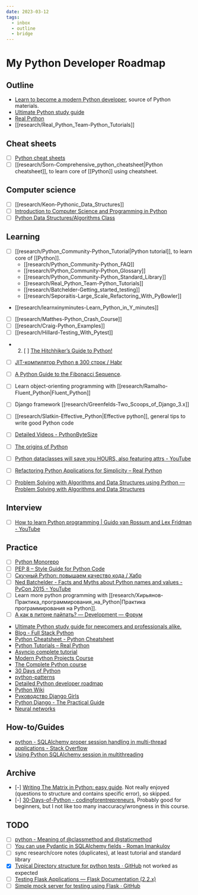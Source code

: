 ```yaml
---
date: 2023-03-12
tags:
  - inbox
  - outline
  - bridge
---
```


# My Python Developer Roadmap

## Outline

- [Learn to become a modern Python developer](https://roadmap.sh/python), source of Python materials.
- [Ultimate Python study guide](https://github.com/huangsam/ultimate-python)
- [Real Python](https://realpython.com/account/purchases/)
- [[research/Real_Python_Team-Python_Tutorials]]

## Cheat sheets

- [ ] [Python cheat sheets](https://www.datacamp.com/cheat-sheet)
- [ ] [[research/Šorn-Comprehensive_python_cheatsheet|Python cheatsheet]], to learn core of [[Python]] using cheatsheet.

## Computer science

- [ ] [[research/Keon-Pythonic_Data_Structures]]
- [ ] [Introduction to Computer Science and Programming in Python](https://ocw.mit.edu/courses/6-0001-introduction-to-computer-science-and-programming-in-python-fall-2016/)
- [ ] [Python Data Structures/Algorithms Class](https://www.youtube.com/playlist?list=PLtbC5OfOR8aqA6CJwWTRUITgGpUy1Umr3)

## Learning

- [ ] [[research/Python_Community-Python_Tutorial|Python tutorial]], to learn core
of [[Python]].
  - [[research/Python_Community-Python_FAQ]]
  - [[research/Python_Community-Python_Glossary]]
  - [[research/Python_Community-Python_Standard_Library]]
  - [[research/Real_Python_Team-Python_Tutorials]]
  - [[research/Batchelder-Getting_started_testing]]
  - [[research/Seporaitis-Large_Scale_Refactoring_With_PyBowler]]

- [[research/learnxinyminutes-Learn_Python_in_Y_minutes]]
- [ ] [[research/Matthes-Python_Crash_Course]]
- [ ] [[research/Craig-Python_Examples]]
- [ ] [[research/Hillard-Testing_With_Pytest]]

- 2. [ ] [The Hitchhiker’s Guide to Python!](https://python-docs.readthedocs.io/en/latest/index.html)
- [ ] [JIT-компилятор Python в 300 строк / Habr](https://habr.com/en/articles/674206/)
- [ ] [A Python Guide to the Fibonacci Sequence](https://realpython.com/fibonacci-sequence-python/).
- [ ] Learn object-orienting programming with [[research/Ramalho-Fluent_Python|Fluent_Python]]
- [ ] Django framework [[research/Greenfelds-Two_Scoops_of_Django_3.x]]
- [ ] [[research/Slatkin-Effective_Python|Effective python]], general tips
  to write good Python code

- [ ] [Detailed Videos - PythonByteSize](https://www.pythonbytesize.com/detailed-videos.html)
- [ ] [The origins of Python](https://inference-review.com/article/the-origins-of-python)
- [ ] [Python dataclasses will save you HOURS, also featuring attrs - YouTube](https://youtu.be/vBH6GRJ1REM)
- [ ] [Refactoring Python Applications for Simplicity – Real Python](https://realpython.com/python-refactoring/)
- [ ] [Problem Solving with Algorithms and Data Structures using Python — Problem Solving with Algorithms and Data Structures](https://runestone.academy/ns/books/published/pythonds/index.html)


## Interview

- [ ] [How to learn Python programming | Guido van Rossum and Lex Fridman - YouTube](https://www.youtube.com/watch?v=F2Mx-u7auUs)

## Practice


- [ ] [Python Monorepo](https://www.tweag.io/blog/2023-04-04-python-monorepo-1/)
- [ ] [PEP 8 – Style Guide for Python Code](https://peps.python.org/pep-0008/)
- [ ] [Скучный Python: повышаем качество кода / Хабр](https://habr.com/ru/company/otus/blog/713992/)
- [ ] [Ned Batchelder - Facts and Myths about Python names and values - PyCon 2015 - YouTube](https://www.youtube.com/watch?v=\_AEJHKGk9ns)
- [ ] Learn more python programming with [[research/Хирьянов-Практика_программирования_на_Python|Практика программирования на Python]].
- [ ] [А как в питоне пайпать? — Development — Форум](https://www.linux.org.ru/forum/development/17025364)
- [Ultimate Python study guide for newcomers and professionals alike.](https://github.com/huangsam/ultimate-python)
- [Blog - Full Stack Python](https://www.fullstackpython.com/blog.html)
- [Python Cheatsheet - Python Cheatsheet](https://www.pythoncheatsheet.org/)
- [Python Tutorials – Real Python](https://realpython.com/)
- [Asyncio complete tutorial](https://superfastpython.com/python-asyncio/)
- [Modern Python Projects Course ](https://training.talkpython.fm/courses/details/modern-python-projects)
- [The Complete Python course](https://www.udemy.com/course/the-complete-python-course/)
- [30 Days of Python](https://github.com/codingforentrepreneurs/30-Days-of-Python)
- [python-patterns](https://github.com/faif/python-patterns)
- [Detailed Python developer roadmap](https://github.com/amaargiru/pyroad)
- [Python Wiki](https://wiki.python.org/moin/)
- [Руководство Django Girls](https://tutorial.djangogirls.org/ru/)
- [Python Django - The Practical Guide](https://www.udemy.com/course/python-django-the-practical-guide/)
- [Neural networks](https://stepik.org/course/50352/promo)

## How-to/Guides

- [python - SQLAlchemy proper session handling in multi-thread applications - Stack Overflow](https://stackoverflow.com/questions/9619789/sqlalchemy-proper-session-handling-in-multi-thread-applications)
- [Using Python SQLAlchemy session in multithreading](https://copdips.com/2019/05/using-python-sqlalchemy-session-in-multithreading.html#way-2-using-scoped_session-to-create-a-thread-local-variable)

## Archive

- [-] [Writing The Matrix in Python: easy guide](https://habr.com/en/articles/720452/).
Not really enjoyed (questions to structure and contains specific error), so skipped.
- [-] [30-Days-of-Python - codingforentrepreneurs](https://www.youtube.com/playlist?list=PLEsfXFp6DpzQjDBvhNy5YbaBx9j-ZsUe6),
Probably good for beginners, but I not like too many inaccuracy/wrongness in this course.

## TODO

- [ ] [python - Meaning of @classmethod and @staticmethod](https://stackoverflow.com/questions/12179271/meaning-of-classmethod-and-staticmethod-for-beginner)
- [ ] [You can use Pydantic in SQLAlchemy fields - Roman Imankulov](https://roman.pt/posts/pydantic-in-sqlalchemy-fields/)
- [ ] sync research/core notes (duplicates), at least tutorial and standard library
- [x] [Typical Directory structure for python tests · GitHub](https://gist.github.com/tasdikrahman/2bdb3fb31136a3768fac)
      not worked as expected
- [ ] [Testing Flask Applications — Flask Documentation (2.2.x)](https://flask.palletsprojects.com/en/2.2.x/testing/)
- [ ] [Simple mock server for testing using Flask · GitHub](https://gist.github.com/eruvanos/f6f62edb368a20aaa880e12976620db8)
